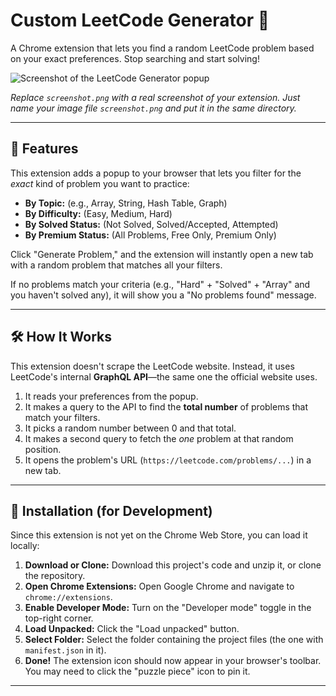 # Custom LeetCode Generator 🚀

A Chrome extension that lets you find a random LeetCode problem based on your exact preferences. Stop searching and start solving!

![Screenshot of the LeetCode Generator popup](https://i.ibb.co/5fjdzbg/Screenshot-2025-10-24-at-8-30-02-PM.png)

*Replace `screenshot.png` with a real screenshot of your extension. Just name your image file `screenshot.png` and put it in the same directory.*

---

## 🎯 Features

This extension adds a popup to your browser that lets you filter for the *exact* kind of problem you want to practice:

* **By Topic:** (e.g., Array, String, Hash Table, Graph)
* **By Difficulty:** (Easy, Medium, Hard)
* **By Solved Status:** (Not Solved, Solved/Accepted, Attempted)
* **By Premium Status:** (All Problems, Free Only, Premium Only)

Click "Generate Problem," and the extension will instantly open a new tab with a random problem that matches all your filters.

If no problems match your criteria (e.g., "Hard" + "Solved" + "Array" and you haven't solved any), it will show you a "No problems found" message.

---

## 🛠️ How It Works

This extension doesn't scrape the LeetCode website. Instead, it uses LeetCode's internal **GraphQL API**—the same one the official website uses.

1.  It reads your preferences from the popup.
2.  It makes a query to the API to find the **total number** of problems that match your filters.
3.  It picks a random number between 0 and that total.
4.  It makes a second query to fetch the *one* problem at that random position.
5.  It opens the problem's URL (`https://leetcode.com/problems/...`) in a new tab.

---

## 🔧 Installation (for Development)

Since this extension is not yet on the Chrome Web Store, you can load it locally:

1.  **Download or Clone:** Download this project's code and unzip it, or clone the repository.
2.  **Open Chrome Extensions:** Open Google Chrome and navigate to `chrome://extensions`.
3.  **Enable Developer Mode:** Turn on the "Developer mode" toggle in the top-right corner.
4.  **Load Unpacked:** Click the "Load unpacked" button.
5.  **Select Folder:** Select the folder containing the project files (the one with `manifest.json` in it).
6.  **Done!** The extension icon should now appear in your browser's toolbar. You may need to click the "puzzle piece" icon to pin it.

---
